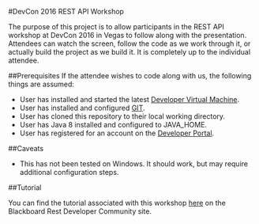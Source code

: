 #DevCon 2016 REST API Workshop

The purpose of this project is to allow participants in the REST API workshop at DevCon 2016 in Vegas to follow along with the presentation. Attendees can watch the screen, follow the code as we work through it, or actually build the project as we build it. It is completely up to the individual attendee.

##Prerequisites
If the attendee wishes to code along with us, the following things are assumed:
*	User has installed and started the latest <a href="https://community.blackboard.com/docs/DOC-1649" target="_blank">Developer Virtual Machine</a>.
*	User has installed and configured <a href="https://git-scm.com/downloads" target="_blank">GIT</a>.
*	User has cloned this repository to their local working directory.
* 	User has Java 8 installed and configured to JAVA_HOME.
* 	User has registered for an account on the <a href="https://developer.blackboard.com" target="_blank">Developer Portal</a>.	

##Caveats
*	This has not been tested on Windows. It should work, but may require additional configuration steps.

##Tutorial

You can find the tutorial associated with this workshop <a href="https://community.blackboard.com/docs/DOC-2018" target="_blank">here</a> on the Blackboard Rest Developer Community site.
